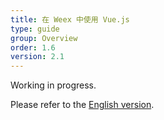 ```yaml
---
title: 在 Weex 中使用 Vue.js
type: guide
group: Overview
order: 1.6
version: 2.1
---
```


Working in progress.

Please refer to the [English version](../../guide/use-vue.html).
